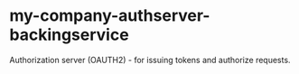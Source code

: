 # my-company-authserver-backingservice
Authorization server (OAUTH2) - for issuing tokens and authorize requests.
